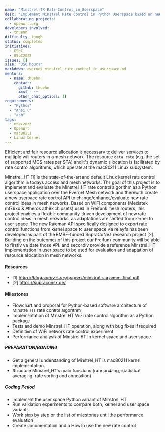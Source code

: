 ```yaml
---
name: "Minstrel-TX-Rate-Control_in_Userspace"
desc: "Implement Minstrel Rate Control in Python Userspace based on new mac80211 Linux Kernel relayfs Interface"
collaborating_projects:
  - openwrt.org
developers_involved:
  - thuehn
difficulty: tough
status: completed
initiatives:
  - GSoC
  - GSoC2022
issues: []
size: "350 hours"
markdown: evernet_minstrel_rate_control_in_userspace.md
mentors:
  - name: thuehn
    contact:
      github: thuehn
      email: ""
      other_chat_options: []
requirements:
  - "Python"
  - "Ansi C"
  - "ash"
tags:
  - GSoC2022
  - OpenWrt
  - mac80211
  - Linux Kernel
---
```


Efficient and fair resource allocation is necessary to deliver services to multiple wifi routers in a mesh network.
The resource `data rate` (e.g. the set of supported MCS rates per STA) and it's dynamic allocation is facilitated by rate control algorithms, which operate at the mac80211 Linux subsystem.

Minstrel_HT [1] is the state-of-the-art and default Linux kernel rate control algorithm in todays access and mesh networks.
The goal of this project is to implement and evaluate the Minstrel_HT rate control algorithm as a Python userspace application over the Evernet Mesh network and therewith create a new userpace rate control API to change/enhance/evaluate new rate control ideas in mesh networks. Based on WiFi components (Mediatek mt76xx & Atheros ath9k chipsets) used in Freifunk mesh routers, this project enables a flexible community-driven development of new rate control ideas in mesh networks, as adaptations are shifted from kernel to user space. The new Rateman API specifically designed to export rate control functions from kernel space to user space via relayfs has been developed as part of the BMBF-funded SupraCoNeX research project [2].
Building on the outcomes of this project our Freifunk community will be able to firstly validate those API, and secondly provide a reference Minstrel_HT implementation in user space to be used for evaluation and adaptation of resource allocation in mesh networks.

#### Resources

* [1] https://blog.cerowrt.org/papers/minstrel-sigcomm-final.pdf
* [2] https://supraconex.de/

#### Milestones

* Flowchart and proposal for Python-based software architecture of Minstrel HT rate control algorithm
* Implementation of Minstrel HT WiFi rate control algorithm as a Python package
* Tests and demo Minstrel_HT operation, along with bug fixes if required
* Definition of WiFi network rate control experiment
* Performance analysis of Minstrel HT in kernel space and user space

##### PREPARATION/BONDING

* Get a general understanding of Minstrel_HT is mac80211 kernel implementation.
* Structure Minstrel_HT's main functions (rate probing, statistical averaging, rate sorting and annotation)

##### Coding Period

* Implement the user space Python variant of Minstrel_HT
* Run validation experiments to compare both, kernel and user space variants
* Work step by step on the list of milestones until the performance evaluation
* Create documentation and a HowTo use the new rate control
